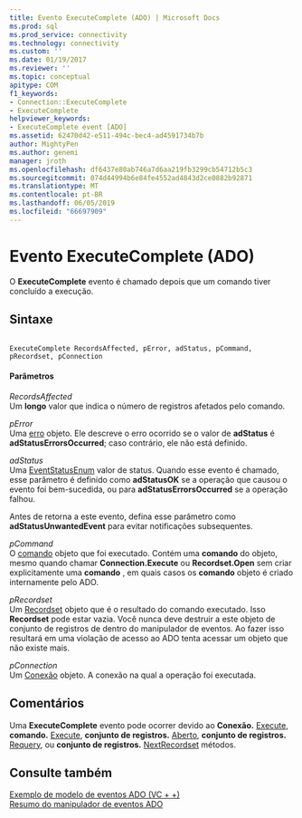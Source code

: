 ```yaml
---
title: Evento ExecuteComplete (ADO) | Microsoft Docs
ms.prod: sql
ms.prod_service: connectivity
ms.technology: connectivity
ms.custom: ''
ms.date: 01/19/2017
ms.reviewer: ''
ms.topic: conceptual
apitype: COM
f1_keywords:
- Connection::ExecuteComplete
- ExecuteComplete
helpviewer_keywords:
- ExecuteComplete event [ADO]
ms.assetid: 62470d42-e511-494c-bec4-ad4591734b7b
author: MightyPen
ms.author: genemi
manager: jroth
ms.openlocfilehash: df6437e80ab746a7d6aa219fb3299cb54712b5c3
ms.sourcegitcommit: 074d44994b6e84fe4552ad4843d2ce0882b92871
ms.translationtype: MT
ms.contentlocale: pt-BR
ms.lasthandoff: 06/05/2019
ms.locfileid: "66697909"
---
```

# <a name="executecomplete-event-ado"></a>Evento ExecuteComplete (ADO)
O **ExecuteComplete** evento é chamado depois que um comando tiver concluído a execução.  
  
## <a name="syntax"></a>Sintaxe  
  
```  
  
ExecuteComplete RecordsAffected, pError, adStatus, pCommand, pRecordset, pConnection  
```  
  
#### <a name="parameters"></a>Parâmetros  
 *RecordsAffected*  
 Um **longo** valor que indica o número de registros afetados pelo comando.  
  
 *pError*  
 Uma [erro](../../../ado/reference/ado-api/error-object.md) objeto. Ele descreve o erro ocorrido se o valor de **adStatus** é **adStatusErrorsOccurred**; caso contrário, ele não está definido.  
  
 *adStatus*  
 Uma [EventStatusEnum](../../../ado/reference/ado-api/eventstatusenum.md) valor de status. Quando esse evento é chamado, esse parâmetro é definido como **adStatusOK** se a operação que causou o evento foi bem-sucedida, ou para **adStatusErrorsOccurred** se a operação falhou.  
  
 Antes de retorna a este evento, defina esse parâmetro como **adStatusUnwantedEvent** para evitar notificações subsequentes.  
  
 *pCommand*  
 O [comando](../../../ado/reference/ado-api/command-object-ado.md) objeto que foi executado. Contém uma **comando** do objeto, mesmo quando chamar **Connection.Execute** ou **Recordset.Open** sem criar explicitamente uma **comando** , em quais casos os **comando** objeto é criado internamente pelo ADO.  
  
 *pRecordset*  
 Um [Recordset](../../../ado/reference/ado-api/recordset-object-ado.md) objeto que é o resultado do comando executado. Isso **Recordset** pode estar vazia. Você nunca deve destruir a este objeto de conjunto de registros de dentro do manipulador de eventos. Ao fazer isso resultará em uma violação de acesso ao ADO tenta acessar um objeto que não existe mais.  
  
 *pConnection*  
 Um [Conexão](../../../ado/reference/ado-api/connection-object-ado.md) objeto. A conexão na qual a operação foi executada.  
  
## <a name="remarks"></a>Comentários  
 Uma **ExecuteComplete** evento pode ocorrer devido ao **Conexão.** [Execute](../../../ado/reference/ado-api/execute-method-ado-connection.md), **comando.** [Execute](../../../ado/reference/ado-api/execute-method-ado-command.md), **conjunto de registros.** [Aberto](../../../ado/reference/ado-api/open-method-ado-recordset.md), **conjunto de registros.** [Requery](../../../ado/reference/ado-api/requery-method.md), ou **conjunto de registros.** [NextRecordset](../../../ado/reference/ado-api/nextrecordset-method-ado.md) métodos.  
  
## <a name="see-also"></a>Consulte também  
 [Exemplo de modelo de eventos ADO (VC + +)](../../../ado/reference/ado-api/ado-events-model-example-vc.md)   
 [Resumo do manipulador de eventos ADO](../../../ado/guide/data/ado-event-handler-summary.md)
